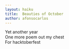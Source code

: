 ```yaml
---
layout: haiku
title:  Beauties of October
author: afonsocarlos
---
```


Yet another year <br>
One more poem out my chest <br>
For hacktoberfest <br>
